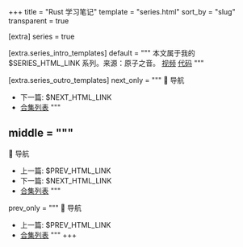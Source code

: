 +++
title = "Rust 学习笔记"
template = "series.html"
sort_by = "slug"
transparent = true

[extra]
series = true

[extra.series_intro_templates]
default = """
本文属于我的 $SERIES_HTML_LINK 系列。来源：原子之音。
[视频](https://www.bilibili.com/video/BV15y421h7j7/)
[代码](https://gitlab.com/yzzy/rust_project/)
"""

[extra.series_outro_templates]
next_only = """
📝 导航
- 下一篇: $NEXT_HTML_LINK
- [合集列表]($SERIES_PERMALINK)
"""

middle = """
---
📝 导航
- 上一篇: $PREV_HTML_LINK
- 下一篇: $NEXT_HTML_LINK
- [合集列表]($SERIES_PERMALINK)
"""

prev_only = """
📝 导航
- 上一篇: $PREV_HTML_LINK
- [合集列表]($SERIES_PERMALINK)
"""
+++

